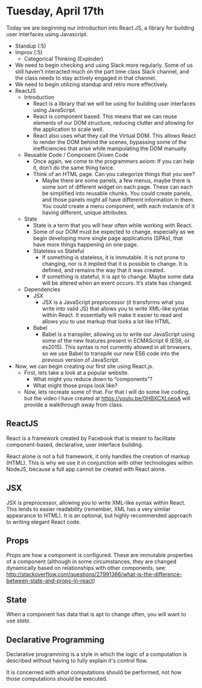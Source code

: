 # Tuesday, April 17th

Today we are beginning our introduction into React.JS, a library for building user interfaces using Javascript.

* Standup (:5)
* Improv (:5)
    * Categorical Thinking (Exploder)
* We need to begin checking and using Slack more regularly. Some of us still haven’t interacted much on the part time class Slack channel, and the class needs to stay actively engaged in that channel.
* We need to begin utilizing standup and retro more effectively.
* ReactJS
    * Introduction
        * React is a library that we will be using for building user interfaces using JavaScript.
        * React is component based. This means that we can reuse elements of our DOM structure, reducing clutter and allowing for the application to scale well.
        * React also uses what they call the Virtual DOM. This allows React to render the DOM behind the scenes, bypassing some of the inefficiencies that arise while manipulating the DOM manually.
    * Reusable Code / Component Driven Code
        * Once again, we come to the programmers axiom: If you can help it, don’t do the same thing twice.
        * Think of an HTML page. Can you categorize things that you see?
            * Maybe there are some panels, a few menus, maybe there is some sort of different widget on each page. These can each be simplified into reusable chunks. You could create panels, and those panels might all have different information in them. You could create a menu component, with each instance of it having different, unique attributes.
    * State
        * State is a term that you will hear often while working with React.
        * Some of our DOM must be expected to change, especially as we begin developing more single page applications (SPAs), that have more things happening on one page.
        * Stateless vs Stateful
            * If something is stateless, it is immutable. It is not prone to changing, nor is it implied that it is possible to change. It is defined, and remains the way that it was created.
            * If something is stateful, it is apt to change. Maybe some data will be altered when an event occurs. It’s state has changed.
    * Dependencies
        * JSX
            * JSX is a JavaScript preprocessor (it transforms what you write into valid JS) that allows you to write XML-like syntax within React. It essentially will make it easier to read and allows you to use markup that looks a lot like HTML.
        * Babel
            * Babel is a transpiler, allowing us to write our JavaScript using some of the new features present in ECMAScript 6 (ES6, or es2015). This syntax is not currently allowed in all browsers, so we use Babel to transpile our new ES6 code into the previous version of JavaScript.
* Now, we can begin creating our first site using React.js.
    * First, lets take a look at a popular website.
        * What might you reduce down to “components”?
        * What might those props look like?
    * Now, lets recreate some of that. For that I will do some live coding, but the video I have created at https://youtu.be/0HBXCXLoeqA will provide a walkthrough away from class.


## ReactJS
React is a framework created by Facebook that is meant to facilitate component-based, declarative, user interface building.

React alone is not a full framework, it only handles the creation of markup (HTML). This is why we use it in conjunction with other technologies within NodeJS, because a full app cannot be created with React alone.

## JSX
JSX is preprocessor, allowing you to write XML-like syntax within React. This lends to easier readability (remember, XML has a very similar appearance to HTML). It is an optional, but highly recommended approach to writing elegant React code.

## Props
*Props* are how a component is configured. These are immutable properties of a component (although in some circumstances, they are changed dynamically based on relationships with other components, see: http://stackoverflow.com/questions/27991366/what-is-the-difference-between-state-and-props-in-react)

## State
When a component has data that is apt to change often, you will want to use *state*.

## Declarative Programming
Declarative programming is a style in which the logic of a computation is described without having to fully explain it's control flow.

It is concerned with *what* computations should be performed, not *how* those computations should be executed.
